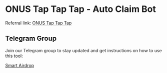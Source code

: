 # ONUS Tap Tap Tap - Auto Claim Bot

Referral link: [ONUS Tap Tap Tap](https://t.me/onus_tap_tap_tap_bot?start=1725495352755)

## Telegram Group

Join our Telegram group to stay updated and get instructions on how to use this tool:

[Smart Airdrop](https://t.me/smartairdrop2120)
